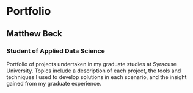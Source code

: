 # Portfolio 
## Matthew Beck 
### Student of Applied Data Science
Portfolio of projects undertaken in my graduate studies at Syracuse University. Topics include a description of each project, the tools and techniques I used to develop solutions in each scenario, and the insight gained from my graduate experience.
